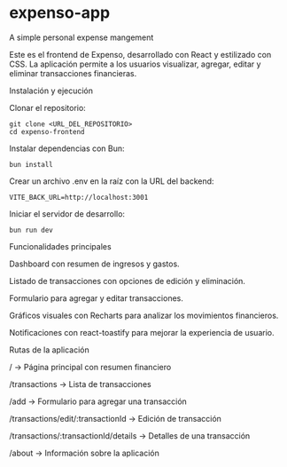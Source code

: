 # expenso-app
A simple personal expense mangement

Este es el frontend de Expenso, desarrollado con React y estilizado con CSS. La aplicación permite a los usuarios visualizar, agregar, editar y eliminar transacciones financieras.

Instalación y ejecución

Clonar el repositorio:
````
git clone <URL_DEL_REPOSITORIO>
cd expenso-frontend
````

Instalar dependencias con Bun:
````
bun install
````
Crear un archivo .env en la raíz con la URL del backend:
````
VITE_BACK_URL=http://localhost:3001
````
Iniciar el servidor de desarrollo:
````
bun run dev
````

Funcionalidades principales

Dashboard con resumen de ingresos y gastos.

Listado de transacciones con opciones de edición y eliminación.

Formulario para agregar y editar transacciones.

Gráficos visuales con Recharts para analizar los movimientos financieros.

Notificaciones con react-toastify para mejorar la experiencia de usuario.

Rutas de la aplicación

/ → Página principal con resumen financiero

/transactions → Lista de transacciones

/add → Formulario para agregar una transacción

/transactions/edit/:transactionId → Edición de transacción

/transactions/:transactionId/details → Detalles de una transacción

/about → Información sobre la aplicación
